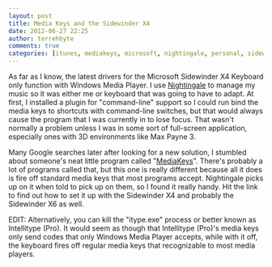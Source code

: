 ```yaml
---
layout: post
title: Media Keys and the Sidewinder X4
date: 2012-06-27 22:25
author: terrehbyte
comments: true
categories: [itunes, mediakeys, microsoft, nightingale, personal, sidewinder x4, workaround]
---
```

As far as I know, the latest drivers for the Microsoft Sidewinder X4 Keyboard only function with Windows Media Player. I use <a href="http://getnightingale.com/">Nightingale</a> to manage my music so it was either me or keyboard that was going to have to adapt. At first, I installed a plugin for "command-line" support so I could run bind the media keys to shortcuts with command-line switches, but that would always cause the program that I was currently in to lose focus. That wasn't normally a problem unless I was in some sort of full-screen application, especially ones with 3D environments like Max Payne 3.

Many Google searches later after looking for a new solution, I stumbled about someone's neat little program called "<a href="http://blog.skrenes.com/post/11783385993/mediakeys">MediaKeys</a>". There's probably a lot of programs called that, but this one is really different because all it does is fire off standard media keys that most programs accept. Nightingale picks up on it when told to pick up on them, so I found it really handy. Hit the link to find out how to set it up with the Sidewinder X4 and probably the Sidewinder X6 as well.

EDIT: Alternatively, you can kill the "itype.exe" process or better known as Intellitype (Pro). It would seem as though that Intellitype (Pro)'s media keys only send codes that only Windows Media Player accepts, while with it off, the keyboard fires off regular media keys that recognizable to most media players.
